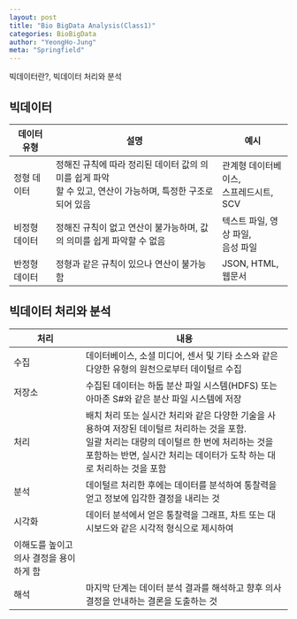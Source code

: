```yaml
---
layout: post
title: "Bio BigData Analysis(Class1)"
categories: BioBigData
author: "YeongHo-Jung"
meta: "Springfield"
---
```


빅데이터란?, 빅데이터 처리와 분석


## 빅데이터

| 데이터 유형            | 설명                  | 예시                   |
| --------------------- | --------------------- | --------------------- |
| 정형 데이터    | 정해진 규칙에 따라 정리된 데이터 값의 의미를 쉽게 파악 <br> 할 수 있고, 연산이 가능하며, 특정한 구조로 되어 있음 | 관계형 데이터베이스, <br> 스프레드시트, SCV|
| 비정형 데이터  | 정해진 규칙이 없고 연산이 불가능하며, 값의 의미를 쉽게 파악할 수 없음 | 텍스트 파일, 영상 파일, <br> 음성 파일|
| 반정형 데이터 | 정형과 같은 규칙이 있으나 연산이 불가능함 | JSON, HTML, 웹문서 |






## 빅데이터 처리와 분석

| 처리 | 내용 |
| --------------------- | --------------------- |
| 수집 | 데이터베이스, 소셜 미디어, 센서 및 기타 소스와 같은 다양한 유형의 원천으로부터 데이털르 수집 |
| 저장소 | 수집된 데이터는 하둡 분산 파일 시스템(HDFS) 또는 아마존 S#와 같은 분산 파일 시스템에 저장 |
| 처리 | 배치 처리 또는 실시간 처리와 같은 다양한 기술을 사용하여 저장된 데이털르 처리하는 것을 포함. <br> 일괄 처리는 대량의 데이털르 한 번에 처리하는 것을 포함하는 반면, 실시간 처리는 데이터가 도착 하는 대로 처리하는 것을 포함 |
| 분석 | 데이털르 처리한 후에는 데이터를 분석하여 통찰력을 얻고 정보에 입각한 결정을 내리는 것 |
| 시각화 | 데이터  분석에서 얻은 통찰력을 그래프, 차트 또는 대시보드와 같은 시각적 형식으로 제시하여 <br>
이해도를 높이고 의사 결정을 용이하게 함|
| 해석 | 마지막 단계는 데이터 분석 결과를 해석하고 향후 의사 결정을 안내하는 결론을 도출하는 것 |